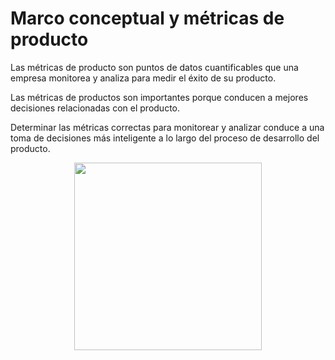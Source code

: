 # Marco conceptual y métricas de producto

Las métricas de producto son puntos de datos cuantificables que una empresa monitorea  y analiza para medir el éxito de su producto. </br>

Las métricas de productos son importantes porque conducen a mejores decisiones relacionadas con el producto. </br>

Determinar las métricas correctas para monitorear y analizar conduce a una toma de decisiones más inteligente a lo largo del proceso de desarrollo del producto. </br>

<p align="center">
<img
    src="https://www.esan.edu.pe/apuntes-empresariales/2017/08/08/1500x844_metricas.jpg"
    width="300px"
/>
 </p>
